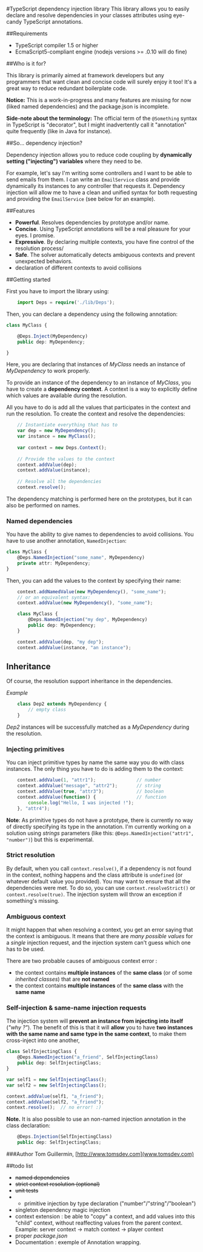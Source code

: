 #TypeScript dependency injection library
This library allows you to easily declare and resolve dependencies in your classes attributes using eye-candy TypeScript annotations.

##Requirements

 - TypeScript compiler 1.5 or higher
 - EcmaScript5-compliant engine (nodejs versions >= .0.10 will do fine)
 
##Who is it for?

This library is primarily aimed at framework developers but any programmers that want clean and concise code will surely enjoy it too! It's a great way to reduce redundant boilerplate code.

**Notice:** This is a work-in-progress and many features are missing for now (liked named dependencies) and the package.json is incomplete.

**Side-note about the terminology:** The official term of the `@Something` syntax in TypeScript is "decorator", but I might inadvertently call it "annotation" quite frequently (like in Java for instance).

##So... dependency injection?

Dependency injection allows you to reduce code coupling by **dynamically setting ("injecting") variables** where they need to be.

For example, let's say I'm writing some controllers and I want to be able to send emails from them. I can write an `EmailService` class and provide dynamically its instances to any controller that requests it.
Dependency injection will allow me to have a clean and unified syntax for both requesting and providing the `EmailService` (see below for an example).

##Features

- **Powerful**. Resolves dependencies by prototype and/or name.
- **Concise**. Using TypeScript annotations will be a real pleasure for your eyes. I promise.
- **Expressive**. By declaring multiple contexts, you have fine control of the resolution process/ 
- **Safe**. The solver automatically detects ambiguous contexts and prevent unexpected behaviors.
- declaration of different contexts to avoid collisions


##Getting started

First you have to import the library using:
```TypeScript
	import Deps = require('./lib/Deps');
```

Then, you can declare a dependency using the following annotation:
```TypeScript
class MyClass {

	@Deps.Inject(MyDependency)
	public dep: MyDependency;

}
```
Here, you are declaring that instances of *MyClass* needs an instance of *MyDependency* to work properly.

To provide an instance of the dependency to an instance of *MyClass*, you have to
create a **dependency context**.
A context is a way to explicitly define which values are available during the resolution.

All you have to do is add all the values that participates in the context and run the resolution.
To create the context and resolve the dependencies: 
```TypeScript
	// Instantiate everything that has to
	var dep = new MyDependency();
	var instance = new MyClass();
	
	var context = new Deps.Context();
	
	// Provide the values to the context
	context.addValue(dep);
	context.addValue(instance);
	
	// Resolve all the dependencies
	context.resolve();
```
The dependency matching is performed here on the prototypes, but it can also be performed on names.

### Named dependencies
You have the ability to give names to dependencies to avoid collisions. You have to use another annotation, `NamedInjection`:
```TypeScript
class MyClass {
	@Deps.NamedInjection("some_name", MyDependency)
	private attr: MyDependency;
}
```
Then, you can add the values to the context by specifying their name:
```TypeScript
	context.addNamedValue(new MyDependency(), "some_name");
	// or an equivalent syntax:
	context.addValue(new MyDependency(), "some_name");
```

```TypeScript
	class MyClass {
		@Deps.NamedInjection("my dep", MyDependency)
		public dep: MyDependency;
	}

	context.addValue(dep, "my dep");
	context.addValue(instance, "an instance");
```

## Inheritance
Of course, the resolution support inheritance in the dependencies.

*Example*
```TypeScript
	class Dep2 extends MyDependency {
		// empty class
	}
```	
*Dep2* instances will be successfully matched as a *MyDependency* during the resolution.


### Injecting primitives
You can inject primitive types by name the same way you do with class instances.
The only thing you have to do is adding them to the context:
```TypeScript
	context.addValue(1, "attr1");				// number
	context.addValue("message", "attr2");		// string
	context.addValue(true, "attr3");			// boolean
	context.addValue(function() {				// function
		console.log("Hello, I was injected !");
	}, "attr4");
```
**Note**: As primitive types do not have a prototype, there is currently no way of directly specifying its type in the annotation. I'm currently working on a solution using *strings* parameters (like this: `@Deps.NamedInjection("attr1", "number")`) but this is experimental.

### Strict resolution
By default, when you call `context.resolve()`, if a dependency is not found in the context, nothing happens and the class attribute is `undefined` (or whatever default value you provided).
You may want to ensure that all the dependencies were met. To do so, you can use `context.resolveStrict()` or `context.resolve(true)`. The injection system will throw an exception if something's missing.

### Ambiguous context
It might happen that when resolving a context, you get an error saying that the context is ambiguous. It means that there are *many possible values* for a *single* injection request, and the injection system can't guess which one has to be used.

There are two probable causes of ambiguous context error :

 - the context contains **multiple instances** of the **same class** (or of some _inherited classes_) that are **not named**
 - the context contains **multiple instances** of the **same class** with the **same name**

### Self-injection & same-name injection requests
The injection system will **prevent an instance from injecting into itself** (_"why ?"_).
The benefit of this is that it will **allow** you to have **two instances with the same name and same type in the same context**, to make them cross-inject into one another,
```TypeScript
class SelfInjectingClass {
	@Deps.NamedInjection("a_friend", SelfInjectingClass)
	public dep: SelfInjectingClass;
}

var self1 = new SelfInjectingClass();
var self2 = new SelfInjectingClass();

context.addValue(self1, "a_friend");
context.addValue(self2, "a_friend");
context.resolve(); 	// no error! :)
```

**Note.** It is also possible to use an non-named injection annotation in the class declaration:
```TypeScript
	@Deps.Injection(SelfInjectingClass)
	public dep: SelfInjectingClass;
```

###Author
Tom Guillermin, [http://www.tomsdev.com](www.tomsdev.com)

##todo list

 - ~~named dependencies~~
 - ~~strict context resolution (optional)~~
 - ~~unit tests~~
 -  - primitive injection by type declaration ("number"/"string"/"boolean")
 -  singleton dependency magic injection
 - context extension : be able to "copy" a context, and add values into this "child" context, without reaffecting 
 values from  the parent context. Example: server context -> match context -> player context
 - proper *package.json*
 - Documentation : exemple of Annotation wrapping.
